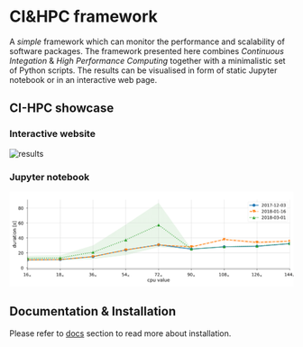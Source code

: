 # CI&HPC framework

A *simple* framework which can monitor the performance and scalability of software packages.
The framework presented here combines *Continuous Integation* & *High Performance Computing* together with a minimalistic set of Python scripts. The results can be visualised in form of static Jupyter notebook or in an interactive web page.



## CI-HPC showcase

### Interactive website
![results](docs/imgs/cihpc-demo.gif)

### Jupyter notebook
![results](docs/imgs/result.png)

## Documentation & Installation
Please refer to [docs](docs) section to read more about installation.
